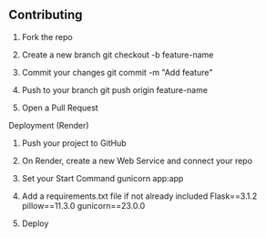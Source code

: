 ## Contributing

 1. Fork the repo
 2. Create a new branch
git checkout -b feature-name

 3. Commit your changes
git commit -m "Add feature"

 4. Push to your branch
git push origin feature-name

 5. Open a Pull Request

Deployment (Render)

 1. Push your project to GitHub
 2. On Render, create a new Web Service and connect your repo
 3. Set your Start Command
gunicorn app:app

 4. Add a requirements.txt file if not already included
Flask==3.1.2
pillow==11.3.0
gunicorn==23.0.0

 5. Deploy 
